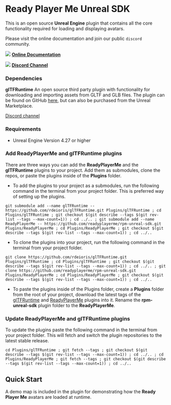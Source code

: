 # Ready Player Me Unreal SDK

This is an open source **Unreal Engine** plugin that contains all the core functionality required for loading and displaying avatars.

Please visit the online documentation and join our public `discord` community.

![](https://i.imgur.com/zGamwPM.png) **[Online Documentation]( https://docs.readyplayer.me/ready-player-me/integration-guides/unreal-sdk )**

![](https://i.imgur.com/FgbNsPN.png) **[Discord Channel]( https://discord.gg/9veRUu2 )**


### Dependencies

**glTFRuntime** An open source third party plugin with functionality for downloading and importing assets from GLTF and GLB files.
The plugin can be found on GitHub [here](https://github.com/rdeioris/glTFRuntime), but can also be purchased from the Unreal Marketplace.

[Discord channel](https://discord.gg/DzS7MHy)

### Requirements

- Unreal Engine Version 4.27 or higher


### Add ReadyPlayerMe and glTFRuntime plugins

There are three ways you can add the **ReadyPlayerMe** and the **glTFRuntime** plugins to your project. Add them as submodules, clone the repos, or paste the plugins inside of the **Plugins** folder.

- To add the plugins to your project as a submodules, run the following command in the terminal from your project folder. This is preferred way of setting up the plugins.

```
git submodule add --name glTFRuntime -- https://github.com/rdeioris/glTFRuntime.git Plugins/glTFRuntime ; cd Plugins/glTFRuntime ; git checkout $(git describe --tags $(git rev-list --tags --max-count=1)) ; cd ../.. ; git submodule add --name ReadyPlayerMe -- https://github.com/readyplayerme/rpm-unreal-sdk.git Plugins/ReadyPlayerMe ; cd Plugins/ReadyPlayerMe ; git checkout $(git describe --tags $(git rev-list --tags --max-count=1)) ; cd ../..
```

- To clone the plugins into your project, run the following command in the terminal from your project folder.

```
git clone https://github.com/rdeioris/glTFRuntime.git Plugins/glTFRuntime ; cd Plugins/glTFRuntime ; git checkout $(git describe --tags $(git rev-list --tags --max-count=1)) ; cd ../.. ; git clone https://github.com/readyplayerme/rpm-unreal-sdk.git Plugins/ReadyPlayerMe ; cd Plugins/ReadyPlayerMe ; git checkout $(git describe --tags $(git rev-list --tags --max-count=1)) ; cd ../..
```

- To paste the plugins inside of the Plugins folder, create a **Plugins** folder from the root of your project, download the latest tags of the [glTFRuntime](https://github.com/rdeioris/glTFRuntime.git) and [ReadyPlayerMe](https://github.com/readyplayerme/rpm-unreal-sdk.git) plugins into it. Rename the **rpm-unreal-sdk** plugin folder to the **ReadyPlayerMe**.

### Update ReadyPlayerMe and glTFRuntime plugins

To update the plugins paste the following command in the terminal from your project folder. This will fetch and switch the plugin repositories to the latest stable release.

```
cd Plugins/glTFRuntime ; git fetch --tags ; git checkout $(git describe --tags $(git rev-list --tags --max-count=1)) ; cd ../.. ; cd Plugins/ReadyPlayerMe ; git fetch --tags ; git checkout $(git describe --tags $(git rev-list --tags --max-count=1)) ; cd ../..
```

## Quick Start

A demo map is included in the plugin for demonstrating how the **Ready Player Me** avatars are loaded at runtime.
